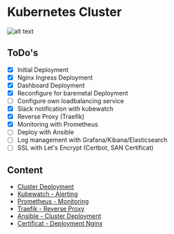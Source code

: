 # Kubernetes Cluster
![alt text](https://encrypted-tbn0.gstatic.com/images?q=tbn:ANd9GcS8ZSnq8vxxNXQ4uoAKCoKUYYXRogxoJULNmOcTmnSejB9Hm16GlQ "Kubernetes Logo")

## ToDo's
- [x] Initial Deployment
- [x] Nginx Ingress Deployment
- [x] Dashboard Deployment
- [x] Reconfigure for baremetal Deployment
- [ ] Configure own loadbalancing service
- [x] Slack notification with kubewatch
- [x] Reverse Proxy (Traefik)
- [x] Monitoring with Prometheus
- [ ] Deploy with Ansible
- [ ] Log management with Grafana/Kibana/Elasticsearch
- [ ] SSL with Let's Encrypt (Certbot, SAN Certificat)

## Content
* [Cluster Deployment](https://github.com/jklaiber/KubernetesClusterCoreOS/tree/master/ClusterDeployment)
* [Kubewatch - Alerting](https://github.com/jklaiber/KubernetesClusterCoreOS/tree/master/kubewatch)
* [Prometheus - Monitoring](https://github.com/jklaiber/KubernetesClusterCoreOS/tree/master/prometheus)
* [Traefik - Reverse Proxy](https://github.com/jklaiber/KubernetesClusterCoreOS/tree/master/traefik)
* [Ansible - Cluster Deployment](https://github.com/jklaiber/KubernetesClusterCoreOS/tree/master/ansible)
* [Certificat - Deployment Nginx](link)
